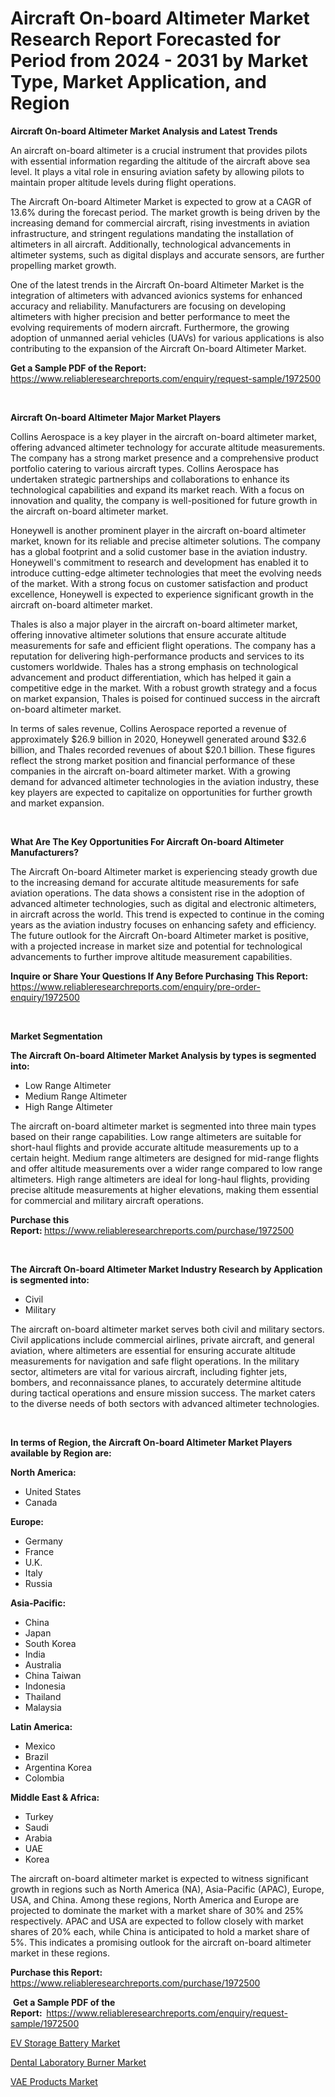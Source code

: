 <p><h1>Aircraft On-board Altimeter Market Research Report Forecasted for Period from 2024 -  2031 by Market Type, Market Application, and Region</h1></p><p><strong>Aircraft On-board Altimeter Market Analysis and Latest Trends</strong></p>
<p><p>An aircraft on-board altimeter is a crucial instrument that provides pilots with essential information regarding the altitude of the aircraft above sea level. It plays a vital role in ensuring aviation safety by allowing pilots to maintain proper altitude levels during flight operations.</p><p>The Aircraft On-board Altimeter Market is expected to grow at a CAGR of 13.6% during the forecast period. The market growth is being driven by the increasing demand for commercial aircraft, rising investments in aviation infrastructure, and stringent regulations mandating the installation of altimeters in all aircraft. Additionally, technological advancements in altimeter systems, such as digital displays and accurate sensors, are further propelling market growth.</p><p>One of the latest trends in the Aircraft On-board Altimeter Market is the integration of altimeters with advanced avionics systems for enhanced accuracy and reliability. Manufacturers are focusing on developing altimeters with higher precision and better performance to meet the evolving requirements of modern aircraft. Furthermore, the growing adoption of unmanned aerial vehicles (UAVs) for various applications is also contributing to the expansion of the Aircraft On-board Altimeter Market.</p></p>
<p><strong>Get a Sample PDF of the Report:&nbsp;</strong> <a href="https://www.reliableresearchreports.com/enquiry/request-sample/1972500">https://www.reliableresearchreports.com/enquiry/request-sample/1972500</a></p>
<p>&nbsp;</p>
<p><strong>Aircraft On-board Altimeter Major Market Players</strong></p>
<p><p>Collins Aerospace is a key player in the aircraft on-board altimeter market, offering advanced altimeter technology for accurate altitude measurements. The company has a strong market presence and a comprehensive product portfolio catering to various aircraft types. Collins Aerospace has undertaken strategic partnerships and collaborations to enhance its technological capabilities and expand its market reach. With a focus on innovation and quality, the company is well-positioned for future growth in the aircraft on-board altimeter market.</p><p>Honeywell is another prominent player in the aircraft on-board altimeter market, known for its reliable and precise altimeter solutions. The company has a global footprint and a solid customer base in the aviation industry. Honeywell's commitment to research and development has enabled it to introduce cutting-edge altimeter technologies that meet the evolving needs of the market. With a strong focus on customer satisfaction and product excellence, Honeywell is expected to experience significant growth in the aircraft on-board altimeter market.</p><p>Thales is also a major player in the aircraft on-board altimeter market, offering innovative altimeter solutions that ensure accurate altitude measurements for safe and efficient flight operations. The company has a reputation for delivering high-performance products and services to its customers worldwide. Thales has a strong emphasis on technological advancement and product differentiation, which has helped it gain a competitive edge in the market. With a robust growth strategy and a focus on market expansion, Thales is poised for continued success in the aircraft on-board altimeter market.</p><p>In terms of sales revenue, Collins Aerospace reported a revenue of approximately $26.9 billion in 2020, Honeywell generated around $32.6 billion, and Thales recorded revenues of about $20.1 billion. These figures reflect the strong market position and financial performance of these companies in the aircraft on-board altimeter market. With a growing demand for advanced altimeter technologies in the aviation industry, these key players are expected to capitalize on opportunities for further growth and market expansion.</p></p>
<p>&nbsp;</p>
<p><strong>What Are The Key Opportunities For Aircraft On-board Altimeter Manufacturers?</strong></p>
<p><p>The Aircraft On-board Altimeter market is experiencing steady growth due to the increasing demand for accurate altitude measurements for safe aviation operations. The data shows a consistent rise in the adoption of advanced altimeter technologies, such as digital and electronic altimeters, in aircraft across the world. This trend is expected to continue in the coming years as the aviation industry focuses on enhancing safety and efficiency. The future outlook for the Aircraft On-board Altimeter market is positive, with a projected increase in market size and potential for technological advancements to further improve altitude measurement capabilities.</p></p>
<p><strong>Inquire or Share Your Questions If Any Before Purchasing This Report:</strong> <a href="https://www.reliableresearchreports.com/enquiry/pre-order-enquiry/1972500">https://www.reliableresearchreports.com/enquiry/pre-order-enquiry/1972500</a></p>
<p>&nbsp;</p>
<p><strong>Market Segmentation</strong></p>
<p><strong>The Aircraft On-board Altimeter Market Analysis by types is segmented into:</strong></p>
<p><ul><li>Low Range Altimeter</li><li>Medium Range Altimeter</li><li>High Range Altimeter</li></ul></p>
<p><p>The aircraft on-board altimeter market is segmented into three main types based on their range capabilities. Low range altimeters are suitable for short-haul flights and provide accurate altitude measurements up to a certain height. Medium range altimeters are designed for mid-range flights and offer altitude measurements over a wider range compared to low range altimeters. High range altimeters are ideal for long-haul flights, providing precise altitude measurements at higher elevations, making them essential for commercial and military aircraft operations.</p></p>
<p><strong>Purchase this Report:&nbsp;</strong><a href="https://www.reliableresearchreports.com/purchase/1972500">https://www.reliableresearchreports.com/purchase/1972500</a></p>
<p>&nbsp;</p>
<p><strong>The Aircraft On-board Altimeter Market Industry Research by Application is segmented into:</strong></p>
<p><ul><li>Civil</li><li>Military</li></ul></p>
<p><p>The aircraft on-board altimeter market serves both civil and military sectors. Civil applications include commercial airlines, private aircraft, and general aviation, where altimeters are essential for ensuring accurate altitude measurements for navigation and safe flight operations. In the military sector, altimeters are vital for various aircraft, including fighter jets, bombers, and reconnaissance planes, to accurately determine altitude during tactical operations and ensure mission success. The market caters to the diverse needs of both sectors with advanced altimeter technologies.</p></p>
<p>&nbsp;</p>
<p><strong>In terms of Region, the Aircraft On-board Altimeter Market Players available by Region are:</strong></p>
<p>
    <p> <strong> North America: </strong>
        <ul>
            <li>United States</li>
            <li>Canada</li>
        </ul>
        </p> 
    <p> <strong> Europe: </strong>
        <ul>
            <li>Germany</li>
            <li>France</li>
            <li>U.K.</li>
            <li>Italy</li>
            <li>Russia</li>
        </ul>
        </p> 
    <p> <strong> Asia-Pacific: </strong>
        <ul>
            <li>China</li>
            <li>Japan</li>
            <li>South Korea</li>
            <li>India</li>
            <li>Australia</li>
            <li>China Taiwan</li>
            <li>Indonesia</li>
            <li>Thailand</li>
            <li>Malaysia</li>
        </ul>
        </p> 
    <p> <strong> Latin America: </strong>
        <ul>
            <li>Mexico</li>
            <li>Brazil</li>
            <li>Argentina Korea</li>
            <li>Colombia</li>
        </ul>
        </p> 
    <p> <strong> Middle East & Africa: </strong>
        <ul>
            <li>Turkey</li>
            <li>Saudi</li>
            <li>Arabia</li>
            <li>UAE</li>
            <li>Korea</li>
        </ul>
    </p>
    </p>
<p><p>The aircraft on-board altimeter market is expected to witness significant growth in regions such as North America (NA), Asia-Pacific (APAC), Europe, USA, and China. Among these regions, North America and Europe are projected to dominate the market with a market share of 30% and 25% respectively. APAC and USA are expected to follow closely with market shares of 20% each, while China is anticipated to hold a market share of 5%. This indicates a promising outlook for the aircraft on-board altimeter market in these regions.</p></p>
<p><strong>Purchase this Report: </strong><a href="https://www.reliableresearchreports.com/purchase/1972500">https://www.reliableresearchreports.com/purchase/1972500</a></p>
<p>&nbsp;<strong>Get a Sample PDF of the Report:&nbsp;&nbsp;</strong><a href="https://www.reliableresearchreports.com/enquiry/request-sample/1972500">https://www.reliableresearchreports.com/enquiry/request-sample/1972500</a></p>
<p><strong></strong></p>
<p><p><a href="https://view.publitas.com/reportprime-1/ev-storage-battery-market-offer-valuable-insights-into-market-size-market-share-market-trends-and-projections-spanning-from-2023-to-2030/">EV Storage Battery Market</a></p><p><a href="https://view.publitas.com/reportprime-1/dental-laboratory-burner-market-dynamics-2023-2030-also-about-its-market-trends-projections-and-opportunities/">Dental Laboratory Burner Market</a></p><p><a href="https://view.publitas.com/reportprime-1/vae-products-market-size-evaluating-its-market-trends-growth-and-projections-2023-2030/">VAE Products Market</a></p></p>